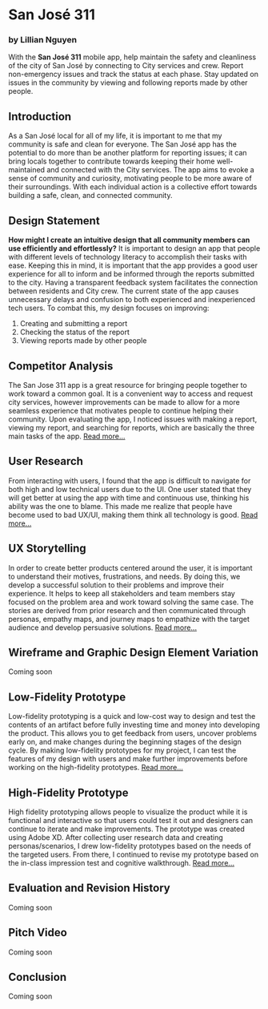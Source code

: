 # San José 311
### by Lillian Nguyen

With the **San José 311** mobile app, help maintain the safety and cleanliness of the city of San José by connecting to City services and crew. Report non-emergency issues and track the status at each phase. Stay updated on issues in the community by viewing and following reports made by other people.

## Introduction
As a San José local for all of my life, it is important to me that my community is safe and clean for everyone. The San José app has the potential to do more than be another platform for reporting issues; it can bring locals together to contribute towards keeping their home well-maintained and connected with the City services. The app aims to evoke a sense of community and curiosity, motivating people to be more aware of their surroundings. With each individual action is a collective effort towards building a safe, clean, and connected community.

## Design Statement
**How might I create an intuitive design that all community members can use efficiently and effortlessly?**
It is important to design an app that people with different levels of technology literacy to accomplish their tasks with ease. Keeping this in mind, it is important that the app provides a good user experience for all to inform and be informed through the reports submitted to the city. Having a transparent feedback system facilitates the connection between residents and City crew. The current state of the app causes unnecessary delays and confusion to both experienced and inexperienced tech users. 
To combat this, my design focuses on improving:
1. Creating and submitting a report
1. Checking the status of the report
1. Viewing reports made by other people

## Competitor Analysis
The San Jose 311 app is a great resource for bringing people together to work toward a common goal. It is a convenient way to access and request city services, however improvements can be made to allow for a more seamless experience that motivates people to continue helping their community. Upon evaluating the app, I noticed issues with making a report, viewing my report, and searching for reports, which are basically the three main tasks of the app. [Read more...](https://github.com/lilliannguyen97/DH150/blob/master/Assignments/A01/README.md)

## User Research
From interacting with users, I found that the app is difficult to navigate for both high and low technical users due to the UI. One user stated that they will get better at using the app with time and continuous use, thinking his ability was the one to blame. This made me realize that people have become used to bad UX/UI, making them think all technology is good. [Read more...](https://github.com/lilliannguyen97/DH150/blob/master/Assignments/A04/README.md)

## UX Storytelling
In order to create better products centered around the user, it is important to understand their motives, frustrations, and needs. By doing this, we develop a successful solution to their problems and improve their experience. It helps to keep all stakeholders and team members stay focused on the problem area and work toward solving the same case. The stories are derived from prior research and then communicated through personas, empathy maps, and journey maps to empathize with the target audience and develop persuasive solutions. [Read more...](https://github.com/lilliannguyen97/DH150/blob/master/Assignments/A02/README.md)

## Wireframe and Graphic Design Element Variation
Coming soon

## Low-Fidelity Prototype
Low-fidelity prototyping is a quick and low-cost way to design and test the contents of an artifact before fully investing time and money into developing the product. This allows you to get feedback from users, uncover problems early on, and make changes during the beginning stages of the design cycle. By making low-fidelity prototypes for my project, I can test the features of my design with users and make further improvements before working on the high-fidelity prototypes. [Read more...](https://github.com/lilliannguyen97/DH150/blob/master/Assignments/A05/README.md)

## High-Fidelity Prototype
High fidelity prototyping allows people to visualize the product while it is functional and interactive so that users could test it out and designers can continue to iterate and make improvements. The prototype was created using Adobe XD. After collecting user research data and creating personas/scenarios, I drew low-fidelity prototypes based on the needs of the targeted users. From there, I continued to revise my prototype based on the in-class impression test and cognitive walkthrough. [Read more...](https://github.com/lilliannguyen97/DH150/blob/master/Assignments/A06/README.md)

## Evaluation and Revision History
Coming soon

## Pitch Video
Coming soon

## Conclusion
Coming soon
